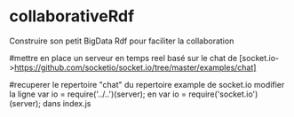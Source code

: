 # collaborativeRdf
Construire son petit BigData Rdf pour faciliter la collaboration

#mettre en place un serveur en temps reel basé sur le chat de [socket.io->https://github.com/socketio/socket.io/tree/master/examples/chat]

#recuperer le repertoire "chat" du repertoire example de socket.io 
modifier la ligne 
var io = require('../..')(server);
en 
var io = require('socket.io')(server);
dans index.js


